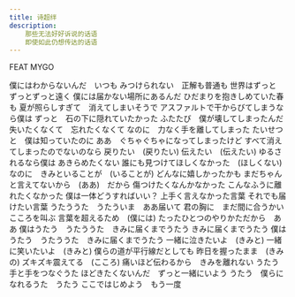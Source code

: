 ```yaml
---
title: 诗超绊
description: 
    那些无法好好诉说的话语
    即使如此仍想传达的话语
---
```

FEAT MYGO

僕にはわからないんだ　いつも
みつけられない　正解も普通も
世界はずっと　ずっとずっと遠く
僕には届かない場所にあるんだ
ひだまりを抱きしめていた春も
夏が照らしすぎて　消えてしまいそうで
アスファルトで干からびてしまうなら僕は
ずっと　石の下に隠れていたかった
ふたたび　僕が壊してしまったんだ
失いたくなくて　忘れたくなくて
なのに　力なく手を離してしまった
たいせつと　僕は知っていたのに
ああ　ぐちゃぐちゃになってしまったけど
すべて消えてしまったのでないのなら
戻りたい　(戻りたい)
伝えたい　(伝えたい)
ゆるされるなら僕は
あきらめたくない
誰にも見つけてほしくなかった　(ほしくない)
なのに　きみといることが　(いることが)
どんなに嬉しかったかも
まだちゃんと言えてないから　(ああ)　だから
傷つけたくなんかなかった
こんなふうに離れたくなかった
僕は一体どうすればいい？
上手く言えなかった言葉
それでも届けたい言葉
うたううた　うたういま　ああ届いて
君の胸に　まだ間に合うかい
こころを叫ぶ
言葉を超えるため　(僕には)
たったひとつのやりかただから　ああ
僕はうたう　うたううた　きみに届くまでうたう
きみに届くまでうたう
僕はうたう　うたううた　きみに届くまでうたう
一緒に泣きたいよ　(きみと)
一緒に笑いたいよ　(きみと)
僕らの道が平行線だとしても
昨日を握ったまま　(きみの)
ズキズキ震えてる　(こころ)
痛いほど伝わるから　きみを離れない
うたう　手と手をつなぐうた
ほどきたくないんだ　ずっと一緒にいよう
うたう　僕らになれるうた　うたう
ここではじめよう　もう一度